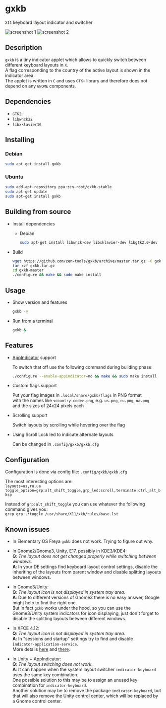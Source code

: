 # **gxkb**

`X11` keyboard layout indicator and switcher

![screenshot 1](https://zen-tools.github.io/gxkb/images/gxkb_tray_layouts.png "gxkb layouts")
![screenshot 2](https://zen-tools.github.io/gxkb/images/gxkb_tray_menu.png "gxkb menu")

## **Description**
`gxkb` is a tiny indicator applet which allows to quickly switch between different keyboard layouts in `X`.  
A flag corresponding to the country of the active layout is shown in the indicator area.  
The applet is written in `C` and uses `GTK+` library and therefore does not depend on any `GNOME` components.  

## **Dependencies**

* `GTK2`
* `libwnck22`
* `libxklavier16`

## **Installing**

### Debian

```bash
sudo apt-get install gxkb
```

### Ubuntu

```bash
sudo add-apt-repository ppa:zen-root/gxkb-stable
sudo apt-get update
sudo apt-get install gxkb
```

## **Building from source**

* Install dependencies

    + Debian

        ```bash
        sudo apt-get install libwnck-dev libxklavier-dev libgtk2.0-dev
        ```

* Build

    ```bash
    wget https://github.com/zen-tools/gxkb/archive/master.tar.gz -O gxkb.tar.gz
    tar xzf gxkb.tar.gz
    cd gxkb-master
    ./configure && make && sudo make install
    ```

## **Usage**

* Show version and features

    ```bash
    gxkb -v
    ```

* Run from a terminal

    ```bash
    gxkb &
    ```

## **Features**

* [AppIndicator](https://wiki.ubuntu.com/DesktopExperienceTeam/ApplicationIndicators) support

    To switch that off use the following command during building phase:

    ```bash
    ./configure --enable-appindicator=no && make && sudo make install
    ```

* Custom flags support

    Put your flag images in `.local/share/gxkb/flags` in PNG format  
    with the names like `<country code>.png`,
    e.g. `us.png`, `ru.png`, `ua.png`  
    and the sizes of 24x24 pixels each

* Scrolling support

    Switch layouts by scrolling while hovering over the flag

* Using Scroll Lock led to indicate alternate layouts

    Can be changed in `.config/gxkb/gxkb.cfg`

## **Configuration**

Configuration is done via config file: `.config/gxkb/gxkb.cfg`

The most interesting options are:  
`layouts=us,ru,ua`  
`toggle_option=grp:alt_shift_toggle,grp_led:scroll,terminate:ctrl_alt_bksp`

Instead of `grp:alt_shift_toggle` you can use whatever the following command gives you:  
`grep grp:.*toggle /usr/share/X11/xkb/rules/base.lst`  

## **Known issues**

* In Elementary OS Freya `gxkb` does not work. Trying to figure out why.

* In Gnome2/Gnome3, Unity, E17, possibly in KDE3/KDE4:  
  **Q**: _The layout does not get changed properly while switching between
  windows._  
  **A**: In your DE settings find keyboard layout control settings, disable
  the inheriting of the layouts from parent window and disable splitting
  layouts between windows.

* In Gnome3/Unity:  
  **Q**: _The layout icon is not displayed in system tray area._  
  **A**: Due to different versions of Gnome3 there is no easy answer, Google
  might help to find the right one.  
  But in fact `gxkb` works under the hood, so you can use the Gnome3/Unity
  system indicators for icon displaying, just don't forget to disable the
  splitting layouts between different windows.

* In XFCE 4.12:  
  **Q**: _The layout icon is not displayed in system tray area._  
  **A**: In "sessions and startup" settings try to find and disable
  <code>indicator&#8209;application&#8209;service</code>.  
  More details [here](http://www.linuxhub.ru/viewtopic.php?p=6347#p6347) and
  [there](https://forum.xfce.org/viewtopic.php?pid=32908#p32908).

* In Unity + AppIndicator:  
  **Q**: _The layout switching does not work._  
  **A**: It can happen when the system layout switcher
  <code>indicator&#8209;keyboard</code> uses the same key combination.  
  One possible solution to this may be to assign an unused key combination
  for <code>indicator&#8209;keyboard</code>.  
  Another solution may be to remove the package
  <code>indicator&#8209;keyboard</code>, but that will also remove the Unity
  control center, which will be replaced by a Gnome control center.

